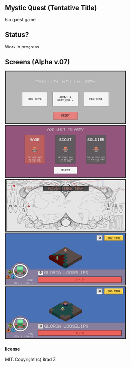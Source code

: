 ## Mystic Quest (Tentative Title)
Iso quest game

## Status?
Work in progress

## Screens (Alpha v.07)
<img src="./screens/screen01.png" width="400"/>
<img src="./screens/screen02.png" width="400"/>
<img src="./screens/screen03.png" width="400"/>
<img src="./screens/screen04.png" width="400"/>
<img src="./screens/screen05.png" width="400"/>

#### license

MIT. Copyright (c) Brad Z
